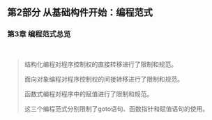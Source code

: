 ## 第2部分 从基础构件开始：编程范式
### 第3章 编程范式总览
<br>

>结构化编程对程序控制权的直接转移进行了限制和规范。
>
>面向对象编程对程序控制权的间接转移进行了限制和规范。
>
>函数式编程对程序中的赋值进行了限制和规范。
>
>这三个编程范式分别限制了goto语句、函数指针和赋值语句的使用。
